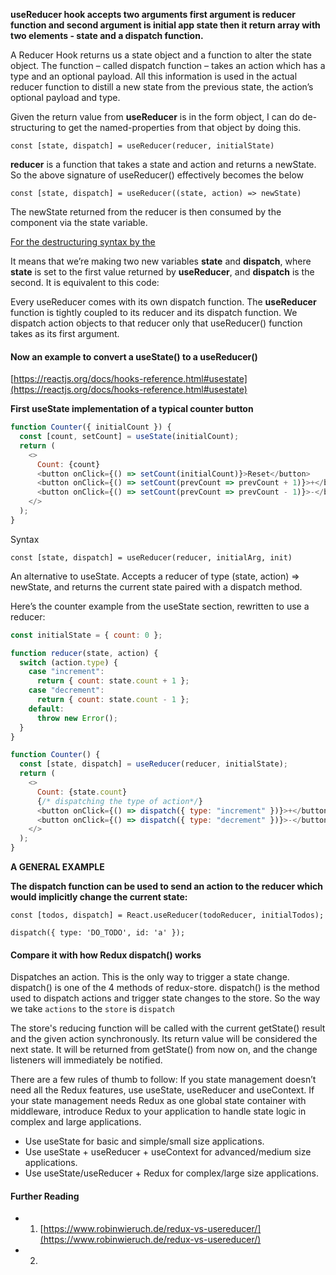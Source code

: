 **useReducer hook accepts two arguments first argument is reducer function and second argument is initial app state then it return array with two elements - state and a dispatch function.**

A Reducer Hook returns us a state object and a function to alter the state object. The function – called dispatch function – takes an action which has a type and an optional payload. All this information is used in the actual reducer function to distill a new state from the previous state, the action’s optional payload and type.

Given the return value from **useReducer** is in the form object, I can do de-structuring to get the named-properties from that object by doing this.

`const [state, dispatch] = useReducer(reducer, initialState)`

**reducer** is a function that takes a state and action and returns a newState. So the above signature of useReducer() effectively becomes the below

`const [state, dispatch] = useReducer((state, action) => newState)`

The newState returned from the reducer is then consumed by the component via the state variable.

[For the destructuring syntax by the](https://reactjs.org/docs/hooks-state.html#tip-what-do-square-brackets-mean)

It means that we’re making two new variables **state** and **dispatch**, where **state** is set to the first value returned by **useReducer**, and **dispatch** is the second. It is equivalent to this code:

Every useReducer comes with its own dispatch function. The **useReducer** function is tightly coupled to its reducer and its dispatch function. We dispatch action objects to that reducer only that useReducer() function takes as its first argument.

#### Now an example to convert a useState() to a useReducer()

[https://reactjs.org/docs/hooks-reference.html#usestate](https://reactjs.org/docs/hooks-reference.html#usestate)

**First useState implementation of a typical counter button**

```js
function Counter({ initialCount }) {
  const [count, setCount] = useState(initialCount);
  return (
    <>
      Count: {count}
      <button onClick={() => setCount(initialCount)}>Reset</button>
      <button onClick={() => setCount(prevCount => prevCount + 1)}>+</button>
      <button onClick={() => setCount(prevCount => prevCount - 1)}>-</button>
    </>
  );
}
```

Syntax

`const [state, dispatch] = useReducer(reducer, initialArg, init)`

An alternative to useState. Accepts a reducer of type (state, action) => newState, and returns the current state paired with a dispatch method.

Here’s the counter example from the useState section, rewritten to use a reducer:

```js
const initialState = { count: 0 };

function reducer(state, action) {
  switch (action.type) {
    case "increment":
      return { count: state.count + 1 };
    case "decrement":
      return { count: state.count - 1 };
    default:
      throw new Error();
  }
}

function Counter() {
  const [state, dispatch] = useReducer(reducer, initialState);
  return (
    <>
      Count: {state.count}
      {/* dispatching the type of action*/}
      <button onClick={() => dispatch({ type: "increment" })}>+</button>
      <button onClick={() => dispatch({ type: "decrement" })}>-</button>
    </>
  );
}
```

**A GENERAL EXAMPLE**

**The dispatch function can be used to send an action to the reducer which would implicitly change the current state:**

```JS
const [todos, dispatch] = React.useReducer(todoReducer, initialTodos);

dispatch({ type: 'DO_TODO', id: 'a' });
```

#### Compare it with how Redux dispatch() works

Dispatches an action. This is the only way to trigger a state change. dispatch() is one of the 4 methods of redux-store. dispatch() is the method used to dispatch actions and trigger state changes to the store. So the way we take `actions` to the `store` is `dispatch`

The store's reducing function will be called with the current getState() result and the given action synchronously. Its return value will be considered the next state. It will be returned from getState() from now on, and the change listeners will immediately be notified.

There are a few rules of thumb to follow: If you state management doesn’t need all the Redux features, use useState, useReducer and useContext. If your state management needs Redux as one global state container with middleware, introduce Redux to your application to handle state logic in complex and large applications.

- Use useState for basic and simple/small size applications.
- Use useState + useReducer + useContext for advanced/medium size applications.
- Use useState/useReducer + Redux for complex/large size applications.

#### Further Reading

- 1.  [https://www.robinwieruch.de/redux-vs-usereducer/](https://www.robinwieruch.de/redux-vs-usereducer/)
- 2.
